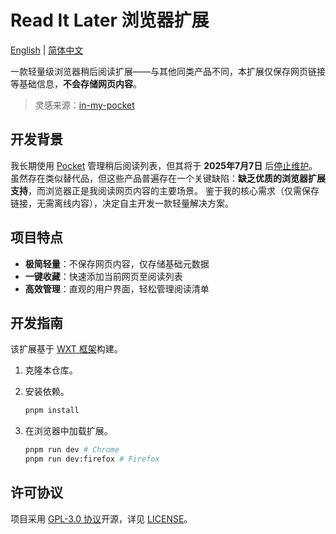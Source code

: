 # Read It Later 浏览器扩展

[English](./README.md) | [简体中文](./README.zh-CN.md)

一款轻量级浏览器稍后阅读扩展——与其他同类产品不同，本扩展仅保存网页链接等基础信息，**不会存储网页内容**。

> 灵感来源：[in-my-pocket](https://github.com/pabuisson/in-my-pocket)

## 开发背景

我长期使用 [Pocket](https://getpocket.com) 管理稍后阅读列表，但其将于 **2025年7月7日** 后[停止维护](https://support.mozilla.org/en-US/kb/future-of-pocket)。
虽然存在类似替代品，但这些产品普遍存在一个关键缺陷：**缺乏优质的浏览器扩展支持**，而浏览器正是我阅读网页内容的主要场景。
鉴于我的核心需求（仅需保存链接，无需离线内容），决定自主开发一款轻量解决方案。


## 项目特点

- **极简轻量**：不保存网页内容，仅存储基础元数据
- **一键收藏**：快速添加当前网页至阅读列表
- **高效管理**：直观的用户界面，轻松管理阅读清单

## 开发指南

该扩展基于 [WXT 框架](https://wxt.dev/)构建。

1. 克隆本仓库。

1. 安装依赖。

    ```bash
    pnpm install
    ```

1. 在浏览器中加载扩展。

    ```bash
    pnpm run dev # Chrome
    pnpm run dev:firefox # Firefox
    ```

## 许可协议

项目采用 [GPL-3.0 协议](https://www.gnu.org/licenses/gpl-3.0.en.html)开源，详见 [LICENSE](./LICENSE)。
